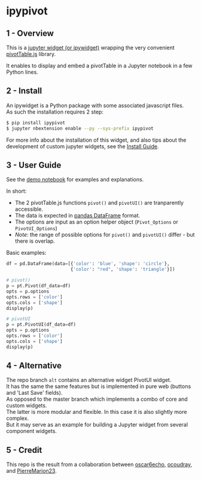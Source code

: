 # ipypivot

## 1 - Overview

This is a [jupyter widget (or ipywidget)](https://ipywidgets.readthedocs.io/en/stable/) wrapping the very convenient [pivotTable.js](https://pivottable.js.org/examples/) library.  

It enables to display and embed a pivotTable in a Jupyter notebook in a few Python lines.  

## 2 - Install

An ipywidget is a Python package with some associated javascript files.  
As such the installation requires 2 step:

```bash
$ pip install ipypivot
$ jupyter nbextension enable --py --sys-prefix ipypivot
```

For more info about the installation of this widget, and also tips about the development of custom jupyter widgets, see the [Install Guide](doc/install_guide.md).

## 3 - User Guide

See the [demo notebook](notebooks/demo_pivot_table.ipynb) for examples and explanations.  

In short:
+ The 2 pivotTable.js functions `pivot()` and `pivotUI()` are tranparently accessible.  
+ The data is expected in [pandas DataFrame](https://pandas.pydata.org/pandas-docs/stable/generated/pandas.DataFrame.html) format.  
+ The options are input as an option helper object (`Pivot_Options` or `PivotUI_Options`)  
+ _Note_: the range of possible options for `pivot()` and `pivotUI()` differ - but there is overlap.


Basic examples:

```python
df = pd.DataFrame(data=[{'color': 'blue', 'shape': 'circle'},
                        {'color': "red", 'shape': 'triangle'}])

# pivot()
p = pt.Pivot(df_data=df)
opts = p.options
opts.rows = ['color']
opts.cols = ['shape']
display(p)

# pivotUI
p = pt.PivotUI(df_data=df)
opts = p.options
opts.rows = ['color']
opts.cols = ['shape']
display(p)
```

## 4 - Alternative

The repo branch `alt` contains an alternative widget PivotUI widget.  
It has the same the same features but is implemented in pure web (buttons and 'Last Save' fields).  
As opposed to the master branch which implements a combo of core and custom widgets.  
The latter is more modular and flexible. In this case it is also slightly more complex.  
But it may serve as an example for building a Jupyter widget from several component widgets.

## 5 - Credit

This repo is the result from a collaboration between [oscar6echo](https://github.com/oscar6echo), [ocoudray](https://github.com/ocoudray), and [PierreMarion23](https://github.com/PierreMarion23).
